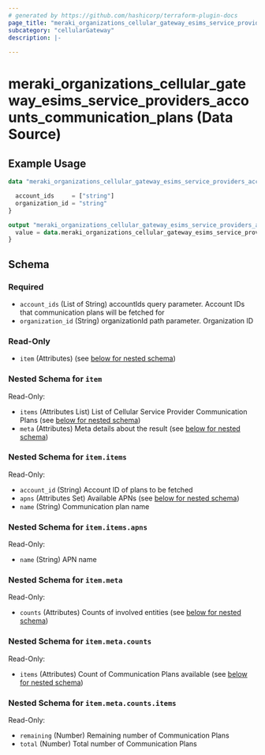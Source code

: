 ```yaml
---
# generated by https://github.com/hashicorp/terraform-plugin-docs
page_title: "meraki_organizations_cellular_gateway_esims_service_providers_accounts_communication_plans Data Source - terraform-provider-meraki"
subcategory: "cellularGateway"
description: |-
  
---
```


# meraki_organizations_cellular_gateway_esims_service_providers_accounts_communication_plans (Data Source)



## Example Usage

```terraform
data "meraki_organizations_cellular_gateway_esims_service_providers_accounts_communication_plans" "example" {

  account_ids     = ["string"]
  organization_id = "string"
}

output "meraki_organizations_cellular_gateway_esims_service_providers_accounts_communication_plans_example" {
  value = data.meraki_organizations_cellular_gateway_esims_service_providers_accounts_communication_plans.example.item
}
```

<!-- schema generated by tfplugindocs -->
## Schema

### Required

- `account_ids` (List of String) accountIds query parameter. Account IDs that communication plans will be fetched for
- `organization_id` (String) organizationId path parameter. Organization ID

### Read-Only

- `item` (Attributes) (see [below for nested schema](#nestedatt--item))

<a id="nestedatt--item"></a>
### Nested Schema for `item`

Read-Only:

- `items` (Attributes List) List of Cellular Service Provider Communication Plans (see [below for nested schema](#nestedatt--item--items))
- `meta` (Attributes) Meta details about the result (see [below for nested schema](#nestedatt--item--meta))

<a id="nestedatt--item--items"></a>
### Nested Schema for `item.items`

Read-Only:

- `account_id` (String) Account ID of plans to be fetched
- `apns` (Attributes Set) Available APNs (see [below for nested schema](#nestedatt--item--items--apns))
- `name` (String) Communication plan name

<a id="nestedatt--item--items--apns"></a>
### Nested Schema for `item.items.apns`

Read-Only:

- `name` (String) APN name



<a id="nestedatt--item--meta"></a>
### Nested Schema for `item.meta`

Read-Only:

- `counts` (Attributes) Counts of involved entities (see [below for nested schema](#nestedatt--item--meta--counts))

<a id="nestedatt--item--meta--counts"></a>
### Nested Schema for `item.meta.counts`

Read-Only:

- `items` (Attributes) Count of Communication Plans available (see [below for nested schema](#nestedatt--item--meta--counts--items))

<a id="nestedatt--item--meta--counts--items"></a>
### Nested Schema for `item.meta.counts.items`

Read-Only:

- `remaining` (Number) Remaining number of Communication Plans
- `total` (Number) Total number of Communication Plans
